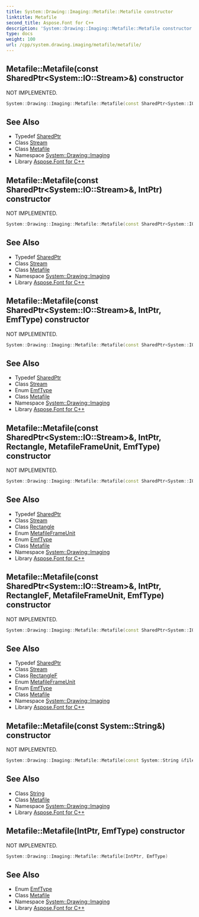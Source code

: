 ```yaml
---
title: System::Drawing::Imaging::Metafile::Metafile constructor
linktitle: Metafile
second_title: Aspose.Font for C++
description: 'System::Drawing::Imaging::Metafile::Metafile constructor. NOT IMPLEMENTED in C++.'
type: docs
weight: 100
url: /cpp/system.drawing.imaging/metafile/metafile/
---
```

## Metafile::Metafile(const SharedPtr\<System::IO::Stream\>\&) constructor


NOT IMPLEMENTED.

```cpp
System::Drawing::Imaging::Metafile::Metafile(const SharedPtr<System::IO::Stream> &stream)
```


## See Also

* Typedef [SharedPtr](../../../system/sharedptr/)
* Class [Stream](../../../system.io/stream/)
* Class [Metafile](../)
* Namespace [System::Drawing::Imaging](../../)
* Library [Aspose.Font for C++](../../../)
## Metafile::Metafile(const SharedPtr\<System::IO::Stream\>\&, IntPtr) constructor


NOT IMPLEMENTED.

```cpp
System::Drawing::Imaging::Metafile::Metafile(const SharedPtr<System::IO::Stream> &stream, IntPtr hdc)
```


## See Also

* Typedef [SharedPtr](../../../system/sharedptr/)
* Class [Stream](../../../system.io/stream/)
* Class [Metafile](../)
* Namespace [System::Drawing::Imaging](../../)
* Library [Aspose.Font for C++](../../../)
## Metafile::Metafile(const SharedPtr\<System::IO::Stream\>\&, IntPtr, EmfType) constructor


NOT IMPLEMENTED.

```cpp
System::Drawing::Imaging::Metafile::Metafile(const SharedPtr<System::IO::Stream> &stream, IntPtr hdc, EmfType type)
```


## See Also

* Typedef [SharedPtr](../../../system/sharedptr/)
* Class [Stream](../../../system.io/stream/)
* Enum [EmfType](../../emftype/)
* Class [Metafile](../)
* Namespace [System::Drawing::Imaging](../../)
* Library [Aspose.Font for C++](../../../)
## Metafile::Metafile(const SharedPtr\<System::IO::Stream\>\&, IntPtr, Rectangle, MetafileFrameUnit, EmfType) constructor


NOT IMPLEMENTED.

```cpp
System::Drawing::Imaging::Metafile::Metafile(const SharedPtr<System::IO::Stream> &stream, IntPtr hdc, Rectangle rect, MetafileFrameUnit frameUnit, EmfType type)
```


## See Also

* Typedef [SharedPtr](../../../system/sharedptr/)
* Class [Stream](../../../system.io/stream/)
* Class [Rectangle](../../../system.drawing/rectangle/)
* Enum [MetafileFrameUnit](../../metafileframeunit/)
* Enum [EmfType](../../emftype/)
* Class [Metafile](../)
* Namespace [System::Drawing::Imaging](../../)
* Library [Aspose.Font for C++](../../../)
## Metafile::Metafile(const SharedPtr\<System::IO::Stream\>\&, IntPtr, RectangleF, MetafileFrameUnit, EmfType) constructor


NOT IMPLEMENTED.

```cpp
System::Drawing::Imaging::Metafile::Metafile(const SharedPtr<System::IO::Stream> &stream, IntPtr hdc, RectangleF rect, MetafileFrameUnit frameUnit, EmfType type)
```


## See Also

* Typedef [SharedPtr](../../../system/sharedptr/)
* Class [Stream](../../../system.io/stream/)
* Class [RectangleF](../../../system.drawing/rectanglef/)
* Enum [MetafileFrameUnit](../../metafileframeunit/)
* Enum [EmfType](../../emftype/)
* Class [Metafile](../)
* Namespace [System::Drawing::Imaging](../../)
* Library [Aspose.Font for C++](../../../)
## Metafile::Metafile(const System::String\&) constructor


NOT IMPLEMENTED.

```cpp
System::Drawing::Imaging::Metafile::Metafile(const System::String &filename)
```


## See Also

* Class [String](../../../system/string/)
* Class [Metafile](../)
* Namespace [System::Drawing::Imaging](../../)
* Library [Aspose.Font for C++](../../../)
## Metafile::Metafile(IntPtr, EmfType) constructor


NOT IMPLEMENTED.

```cpp
System::Drawing::Imaging::Metafile::Metafile(IntPtr, EmfType)
```


## See Also

* Enum [EmfType](../../emftype/)
* Class [Metafile](../)
* Namespace [System::Drawing::Imaging](../../)
* Library [Aspose.Font for C++](../../../)

